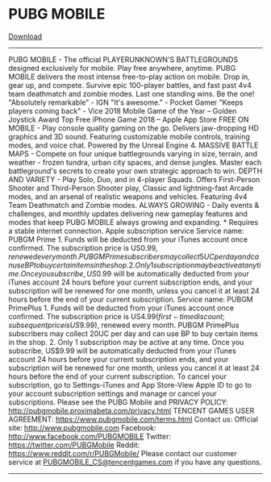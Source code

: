 # PUBG MOBILE

[Download](https://play.google.com/store/apps/details?id=com.tencent.ig)

---
PUBG MOBILE - The official PLAYERUNKNOWN'S BATTLEGROUNDS designed exclusively for mobile. Play free anywhere, anytime. PUBG MOBILE delivers the most intense free-to-play action on mobile. Drop in, gear up, and compete. Survive epic 100-player battles, and fast past 4v4 team deathmatch and zombie modes. Last one standing wins. Be the one!  "Absolutely remarkable" - IGN "It's awesome." - Pocket Gamer "Keeps players coming back" - Vice  2018 Mobile Game of the Year – Golden Joystick Award Top Free iPhone Game 2018 – Apple App Store  FREE ON MOBILE - Play console quality gaming on the go. Delivers jaw-dropping HD graphics and 3D sound. Featuring customizable mobile controls, training modes, and voice chat. Powered by the Unreal Engine 4.  MASSIVE BATTLE MAPS - Compete on four unique battlegrounds varying in size, terrain, and weather - frozen tundra, urban city spaces, and dense jungles. Master each battleground's secrets to create your own strategic approach to win.   DEPTH AND VARIETY - Play Solo, Duo, and in 4-player Squads. Offers First-Person Shooter and Third-Person Shooter play, Classic and lightning-fast Arcade modes, and an arsenal of realistic weapons and vehicles. Featuring 4v4 Team Deathmatch and Zombie modes.  ALWAYS GROWING - Daily events &amp; challenges, and monthly updates delivering new gameplay features and modes that keep PUBG MOBILE always growing and expanding.  * Requires a stable internet connection.  Apple subscription service Service name: PUBGM Prime  1. Funds will be deducted from your iTunes account once confirmed. The subscription price is US$0.99, renewed every month. PUBGM Prime subscribers may collect 5UC per day and can use BP to buy certain items in the shop. 2. Only 1 subscription may be active at any time. Once you subscribe, US$0.99 will be automatically deducted from your iTunes account 24 hours before your current subscription ends, and your subscription will be renewed for one month, unless you cancel it at least 24 hours before the end of your current subscription.  Service name: PUBGM PrimePlus  1. Funds will be deducted from your iTunes account once confirmed. The subscription price is US$4.99 (first-time discount; subsequent price is US$9.99), renewed every month. PUBGM PrimePlus subscribers may collect 20UC per day and can use BP to buy certain items in the shop. 2. Only 1 subscription may be active at any time. Once you subscribe, US$9.99 will be automatically deducted from your iTunes account 24 hours before your current subscription ends, and your subscription will be renewed for one month, unless you cancel it at least 24 hours before the end of your current subscription.  To cancel your subscription, go to Settings-iTunes and App Store-View Apple ID to go to your account subscription settings and manage or cancel your subscriptions.  Please see the PUBG Mobile and  PRIVACY POLICY: http://pubgmobile.proximabeta.com/privacy.html TENCENT GAMES USER AGREEMENT: https://www.pubgmobile.com/terms.html   Contact us: Official site: http://www.pubgmobile.com Facebook: http://www.facebook.com/PUBGMOBILE Twitter: https://twitter.com/PUBGMobile Reddit: https://www.reddit.com/r/PUBGMobile/  Please contact our customer service at PUBGMOBILE_CS@tencentgames.com if you have any questions.

---
